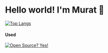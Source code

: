 # Hello world! I'm Murat 👋

[![Top Langs](https://github-readme-stats.vercel.app/api/top-langs/?username=muratcelikk&layout=compact)](https://github.com/muratcelikk/github-readme-stats)

#### Used

[![Open Source? Yes!](https://badgen.net/badge/Open%20Source%20%3F/Yes%21/blue?icon=linkedin)](https://github.com/Naereen/badges/)








